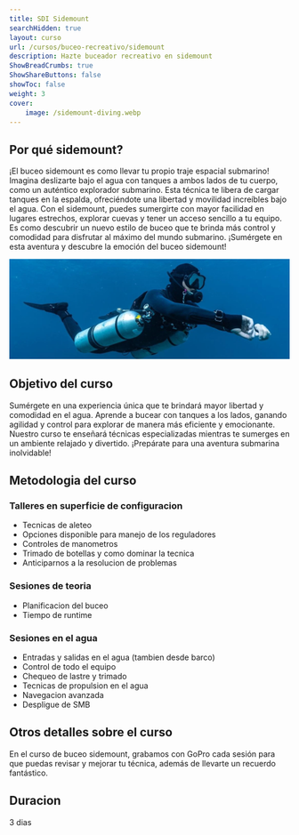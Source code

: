 ```yaml
---
title: SDI Sidemount
searchHidden: true
layout: curso
url: /cursos/buceo-recreativo/sidemount
description: Hazte buceador recreativo en sidemount
ShowBreadCrumbs: true
ShowShareButtons: false
showToc: false
weight: 3
cover:
    image: /sidemount-diving.webp
---
```



## Por qué sidemount?
¡El buceo sidemount es como llevar tu propio traje espacial submarino! Imagina deslizarte bajo el agua con tanques a ambos lados de tu cuerpo, como un auténtico explorador submarino. Esta técnica te libera de cargar tanques en la espalda, ofreciéndote una libertad y movilidad increíbles bajo el agua. Con el sidemount, puedes sumergirte con mayor facilidad en lugares estrechos, explorar cuevas y tener un acceso sencillo a tu equipo. Es como descubrir un nuevo estilo de buceo que te brinda más control y comodidad para disfrutar al máximo del mundo submarino. ¡Sumérgete en esta aventura y descubre la emoción del buceo sidemount!


![sidemount](/sidemount2.webp)
## Objetivo del curso

Sumérgete en una experiencia única que te brindará mayor libertad y comodidad en el agua. Aprende a bucear con tanques a los lados, ganando agilidad y control para explorar de manera más eficiente y emocionante. Nuestro curso te enseñará técnicas especializadas mientras te sumerges en un ambiente relajado y divertido. ¡Prepárate para una aventura submarina inolvidable!

## Metodologia del curso

### Talleres en superficie de configuracion
  * Tecnicas de aleteo
  * Opciones disponible para manejo de los reguladores
  * Controles de manometros
  * Trimado de botellas y como dominar la tecnica
  * Anticiparnos a la resolucion de problemas
### Sesiones de teoria
  * Planificacion del buceo
  * Tiempo de runtime
### Sesiones en el agua
  * Entradas y salidas en el agua (tambien desde barco)
  * Control de todo el equipo
  * Chequeo de lastre y trimado
  * Tecnicas de propulsion en el agua
  * Navegacion avanzada
  * Despligue de SMB

## Otros detalles sobre el curso 
En el curso de buceo sidemount, grabamos con GoPro cada sesión para que puedas revisar y mejorar tu técnica, además de llevarte un recuerdo fantástico.

## Duracion
3 dias

